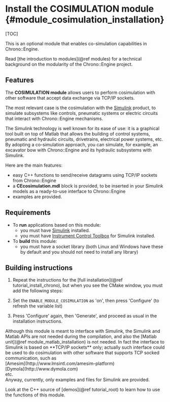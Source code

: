 Install the COSIMULATION module   {#module_cosimulation_installation}
===============================

[TOC]

This is an optional module that enables co-simulation capabilities in Chrono::Engine.

Read [the introduction to modules](@ref modules) for a technical 
background on the modularity of the Chrono::Engine project.


## Features

The **COSIMULATION module** allows users to perform cosimulation with other
software that accept data exchange via TCP/IP sockets. 

The most relevant case is the cosimulation with the
[Simulink](http://www.mathworks.com/products/simulink) product, to 
simulate subsystems like controls, pneumatic systems or electric circuits
that interact with Chrono::Engine mechanisms. 

The Simulink technology is well known for its ease of use: 
it is a graphical tool built on top of Matlab that allows the 
building of control systems, pneumatic and hydraulic circuits, 
drivetrains, electrical power systems, etc. 
By adopting a co-simulation approach, you can simulate, 
for example, an excavator bow with Chrono::Engine and 
its hydraulic subsystems with Simulink. 

Here are the main features:

- easy C++ functions to send/receive datagrams using TCP/IP sockets from Chrono::Engine
- a **CEcosimulation.mdl** block is provided, to be inserted in your Simulink models as 
  a ready-to-use interface to Chrono::Engine
- examples are provided.


## Requirements

- To **run** applications based on this module:
    - you must have [Simulink](http://www.mathworks.com/products/simulink) installed.
    - you must have [Instrument Control Toolbox](http://www.mathworks.com/products/instrument) for Simulink installed.
- To **build** this module:
    - you must have a socket library (both Linux and Windows have these by default 
	  and you should not need to install any library)


## Building instructions
   
1. Repeat the instructions for the [full installation](@ref tutorial_install_chrono), but when you see 
   the CMake window, you must add the following steps:
   
2. Set the `ENABLE_MODULE_COSIMULATION` as 'on', then press 'Configure' (to refresh the variable list) 
	 
3. Press 'Configure' again, then 'Generate', and proceed as usual in the installation instructions.

<div class="ce-info">
 Although this module is meant to interface with Simulink, 
 the Simulink and Matlab APIs are not needed during the compilation, 
 and also the [Matlab unit](@ref module_matlab_installation) is not needed. 
 In fact the interface to Simulink is based on **TCP/IP sockets** only; actually such interface could be 
 used to do cosimulation with other software that supports TCP socked communication, 
 such as <br>
 [Amesim](http://www.lmsintl.com/amesim-platform)  <br>
 [Dymola](http://www.dymola.com) <br>
 etc. <br>
 Anyway, currently, only examples and files for Simulink are provided.
</div>


Look at the C++ source of [demos](@ref tutorial_root) to learn how to use the functions of this module.
